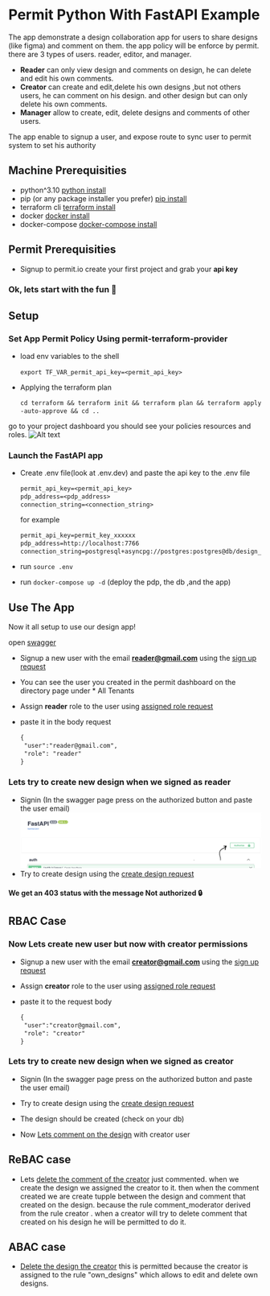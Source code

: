 



# Permit Python With FastAPI Example

The app demonstrate a design collaboration app
for users to share designs (like figma) and comment on them. the app policy will be enforce by permit. there are 3 types of users.
reader, editor, and manager.

- **Reader** can only view design and comments on design, he can delete and edit his own comments.
- **Creator** can create and edit,delete his own designs ,but not others users, he can comment on his design. and other design but can only delete his own comments.
- **Manager** allow to create, edit, delete designs and comments of other users.

The app enable to signup a user, and expose route to sync user to permit system to 
set his authority 


## Machine Prerequisities
- python^3.10 [python install](https://www.python.org/downloads/)
- pip (or any package installer you prefer) [pip install](https://pip.pypa.io/en/stable/cli/pip_install/)
- terraform cli [terraform install](https://developer.hashicorp.com/terraform/tutorials/aws-get-started/install-cli)
- docker [docker install](https://docs.docker.com/engine/install/)
- docker-compose [docker-compose install](https://docs.docker.com/compose/install/)

## Permit Prerequisities
- Signup to permit.io create your first project and grab your **api key** 
 
### Ok, lets start with the fun 🐶

## Setup
### Set App Permit Policy Using permit-terraform-provider
- load env variables to the shell

  ``` export TF_VAR_permit_api_key=<permit_api_key> ```

- Applying the terraform plan
  ```
  cd terraform && terraform init && terraform plan && terraform apply -auto-approve && cd ..
  ```

go to your project dashboard you should see your policies resources and roles.
![Alt text](assets/policy-editor.png)

### Launch the FastAPI app

- Create .env file(look at .env.dev) and paste the api key to the .env file 
  ```
  permit_api_key=<permit_api_key>
  pdp_address=<pdp_address>
  connection_string=<connection_string>
  ```

  for example 
  ```
  permit_api_key=permit_key_xxxxxx
  pdp_address=http://localhost:7766
  connection_string=postgresql+asyncpg://postgres:postgres@db/design_app_db
  ```
 - run ``` source .env ```
 - run ``` docker-compose up -d ``` (deploy the pdp, the db ,and the app)

 ## Use The App
 Now it all setup to use our design app!

 open [swagger](http://127.0.0.1:8000/docs)

 - Signup a new user with the email **reader@gmail.com** using the [sign up request](http://127.0.0.1:8000/docs#/auth/create_user_route_auth_signup__post)

  - You can see the user you created in the permit dashboard on the directory page under * All Tenants

 - Assign **reader** role to the user using [assigned role request](http://127.0.0.1:8000/docs#/auth/assigned_role_to_user_auth_assign_role_post)

- paste it in the body request
   ```
  {   
    "user":"reader@gmail.com",
    "role": "reader"
  }
    ```

 ### Lets try to create new design when we signed as reader 
 - Signin (In the swagger page press on the authorized button and paste the user email)
 ![Alt text](assets/auth-button.png)
 - Try to create design using the [create design request](http://127.0.0.1:8000/docs#/design/create_design_design_post)
 #### We get an 403 status with the message Not authorized 🔒

## RBAC Case
 ### Now Lets create new user but now with **creator** permissions

  - Signup a new user with the email **creator@gmail.com** using the [sign up request](http://127.0.0.1:8000/docs#/auth/create_user_route_auth_signup__post)

 - Assign **creator** role to the user using [assigned role request](http://127.0.0.1:8000/docs#/auth/assigned_role_to_user_auth_assign_role_post)
    
- paste it to the request body 
   ```
  {   
    "user":"creator@gmail.com",
    "role": "creator"
  }
    ```

 ### Lets try to create new design when we signed as creator 
 - Signin (In the swagger page press on the authorized button and paste the user email)
 - Try to create design using the [create design request](http://127.0.0.1:8000/docs#/design/create_design_design_post)
 - The design should be created (check on your db)

 - Now [Lets comment on the design](http://localhost:8000/docs#/comment/create_comment_comment_post) with creator user

 ## ReBAC case 
 - Lets [delete the comment of the creator](http://localhost:8000/docs#/comment/delete_comment_comment__comment_id__delete) just commented. when we create the design 
 we assigned the creator to it. then when the comment created we are create tupple between the design and comment that created on the design. because the rule comment_moderator derived from the rule creator . when a creator will try to delete comment that created on his design he will be permitted to do it. 
 
 ## ABAC case 
 - [Delete the design the creator](http://localhost:8000/docs#/design/delete_design_design__design_id__delete) this is permitted because the creator
 is assigned to the rule "own_designs" which allows to edit and delete own designs.




    

